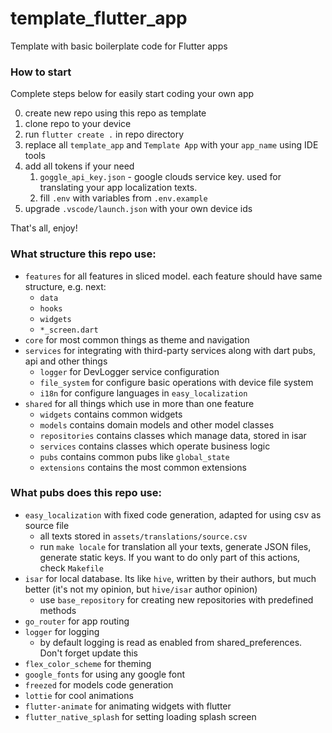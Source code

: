 # template_flutter_app

Template with basic boilerplate code for Flutter apps

### How to start

Complete steps below for easily start coding your own app

0. create new repo using this repo as template
1. clone repo to your device
2. run `flutter create .` in repo directory
3. replace all `template_app` and `Template App` with your `app_name` using IDE tools
4. add all tokens if your need
   1. `goggle_api_key.json` - google clouds service key. used for translating your app localization texts.
   2. fill `.env` with variables from `.env.example`
5. upgrade `.vscode/launch.json` with your own device ids

That's all, enjoy!

### What structure this repo use:

- `features` for all features in sliced model. each feature should have same structure, e.g. next:
  - `data`
  - `hooks`
  - `widgets`
  - `*_screen.dart`
- `core` for most common things as theme and navigation
- `services` for integrating with third-party services along with dart pubs, api and other things
  - `logger` for DevLogger service configuration
  - `file_system` for configure basic operations with device file system
  - `i18n` for configure languages in `easy_localization`
- `shared` for all things which use in more than one feature
  - `widgets` contains common widgets
  - `models` contains domain models and other model classes
  - `repositories` contains classes which manage data, stored in isar
  - `services` contains classes which operate business logic
  - `pubs` contains common pubs like `global_state`
  - `extensions` contains the most common extensions

### What pubs does this repo use:

- `easy_localization` with fixed code generation, adapted for using csv as source file
  - all texts stored in `assets/translations/source.csv`
  - run `make locale` for translation all your texts, generate JSON files, generate static keys. If you want to do only part of this actions, check `Makefile`
- `isar` for local database. Its like `hive`, written by their authors, but much better (it's not my opinion, but `hive/isar` author opinion)
  - use `base_repository` for creating new repositories with predefined methods
- `go_router` for app routing
- `logger` for logging
  - by default logging is read as enabled from shared_preferences. Don't forget update this
- `flex_color_scheme` for theming
- `google_fonts` for using any google font
- `freezed` for models code generation
- `lottie` for cool animations
- `flutter-animate` for animating widgets with flutter
- `flutter_native_splash` for setting loading splash screen

